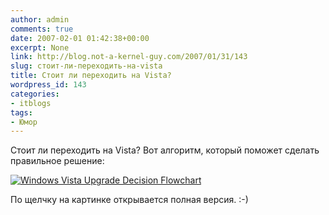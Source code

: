 ```yaml
---
author: admin
comments: true
date: 2007-02-01 01:42:38+00:00
excerpt: None
link: http://blog.not-a-kernel-guy.com/2007/01/31/143
slug: стоит-ли-переходить-на-vista
title: Стоит ли переходить на Vista?
wordpress_id: 143
categories:
- itblogs
tags:
- Юмор
---
```


Стоит ли переходить на Vista? Вот алгоритм, который поможет сделать правильное решение:



[![Windows Vista Upgrade Decision Flowchart](http://blog.not-a-kernel-guy.com/wp-content/uploads/2007/01/vistaflow.png)](http://gizmodo.com/gadgets/software/the-windows-vista-upgrade-flowchart-232926.php)



По щелчку на картинке открывается полная версия. :-)
